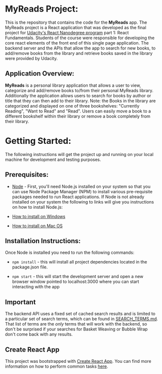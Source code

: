 # MyReads Project:

This is the repository that contains the code for the **MyReads** app. The MyReads project is a React application that was developed as the final project for [Udacity's React Nanodegree  program](https://www.udacity.com/course/react-nanodegree--nd019) part 1: React Fundamentals. Students of the course were responsible for developing the core react elements of the front end of this single page application. The backend server and the APIs that allow the app to search for new books, to add/remove books from the library and retrieve books saved in the library were provided by Udacity.


## Application Overview:
**MyReads** is a personal library application that allows a user to view, categorize and add/remove books to/from their personal MyReads library. Additionally the application allows users to search for books by author or title that they can then add to their library. Note: the  Books in the library are categorized and displayed on one of three bookshelves: "Currently Reading", "Want to Read" and "Read". Users can easily move a book to a different bookshelf within their library or remove a book completely from their library.

# Getting Started:
The following instructions will get the project up and running on your local machine for development and testing purposes.

## Prerequisites:

* [Node](https://nodejs.org/) - First, you'll need Node.js installed on your system so that you can use Node Package Manager (NPM) to install various pre-requisite packages needed to run React applications. If Node is not already installed on your system the following to links will give you instructions on how to install Node.js:

* [How to install on Windows](http://blog.teamtreehouse.com/install-node-js-npm-windows)
* [How to install on Mac OS](http://blog.teamtreehouse.com/install-node-js-npm-mac)

## Installation Instructions:

Once Node is installed you need to run the following commands:

* `npm install` - this will install all project dependencies located in the package.json file.

* `npm start` - this will start the development server and open a new browser window pointed to localhost:3000 where you can start interacting with the app


## Important
The backend API uses a fixed set of cached search results and is limited to a particular set of search terms, which can be found in [SEARCH_TERMS.md](SEARCH_TERMS.md). That list of terms are the _only_ terms that will work with the backend, so don't be surprised if your searches for Basket Weaving or Bubble Wrap don't come back with any results.

## Create React App

This project was bootstrapped with [Create React App](https://github.com/facebookincubator/create-react-app). You can find more information on how to perform common tasks [here](https://github.com/facebookincubator/create-react-app/blob/master/packages/react-scripts/template/README.md).
